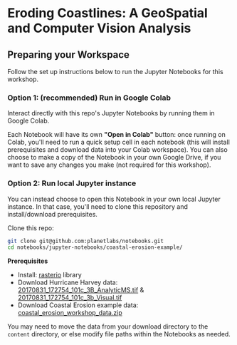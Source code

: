 # Eroding Coastlines: A GeoSpatial and Computer Vision Analysis

## Preparing your Workspace 

Follow the set up instructions below to run the Jupyter Notebooks for this workshop.

### Option 1: (recommended) Run in Google Colab

Interact directly with this repo's Jupyter Notebooks by running them in Google Colab.

Each Notebook will have its own **"Open in Colab"** button: once running on Colab, you'll need to run a quick setup cell in each notebook (this will install prerequisites and download data into your Colab workspace). You can also choose to make a copy of the Notebook in your own Google Drive, if you want to save any changes you make (not required for this workshop).

### Option 2: Run local Jupyter instance

You can instead choose to open this Notebook in your own local Jupyter instance. In that case, you'll need to clone this repository and install/download prerequisites.

Clone this repo:
```bash
git clone git@github.com:planetlabs/notebooks.git
cd notebooks/jupyter-notebooks/coastal-erosion-example/
```

**Prerequisites**
- Install: [rasterio](https://pypi.org/project/rasterio) library
- Download Hurricane Harvey data: [20170831_172754_101c_3B_AnalyticMS.tif](https://storage.googleapis.com/pdd-stac/disasters/hurricane-harvey/0831/20170831_172754_101c_3B_AnalyticMS.tif) & [20170831_172754_101c_3b_Visual.tif](https://storage.googleapis.com/pdd-stac/disasters/hurricane-harvey/0831/20170831_172754_101c_3b_Visual.tif)
- Download Coastal Erosion example data: [coastal_erosion_workshop_data.zip](https://hello.planet.com/data/s/bWPN5P64wPD9cMc)

You may need to move the data from your download directory to the `content` directory, or else modify file paths within the Notebooks as needed.
